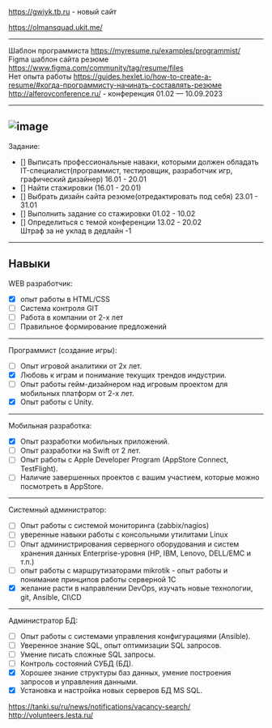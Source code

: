 https://gwiyk.tb.ru - новый сайт


https://olmansquad.ukit.me/

---

Шаблон программиста https://myresume.ru/examples/programmist/</br>
Figma шаблон сайта резюме https://www.figma.com/community/tag/resume/files</br>
Нет опыта работы https://guides.hexlet.io/how-to-create-a-resume/#когда-программисту-начинать-составлять-резюме</br>
http://alferovconference.ru/ - конференция 01.02 —  10.09.2023</br>

---
![image](https://user-images.githubusercontent.com/97594290/212624810-5570d77c-75f5-4e54-bfd4-8dea1308e7e9.png)
---



Задание:</br>
- [] Выписать профессиональные наваки, которыми должен обладать IT-специалист(программист, тестировщик, разработчик игр, графический дизайнер) 16.01 - 20.01</br>
- [] Найти стажировки (16.01 - 20.01)</br>
- [] Выбрать дизайн сайта резюме(отредактировать под себя) 23.01 - 31.01</br>
- [] Выполнить задание со стажировки 01.02 - 10.02</br>
- [] Определиться с темой конференции 13.02 - 20.02</br>
Штраф за не уклад в дедлайн -1

---
Навыки
---
WEB разработчик:
- [x] опыт работы в HTML/CSS 
- [ ] Система контроля GIT
- [ ] Работа в компании от 2-х лет
- [ ] Правильное формирование предложений
---
Программист (создание игры):
- [ ] Опыт игровой аналитики от 2х лет.
- [x] Любовь к играм и понимание текущих трендов индустрии.
- [ ] Опыт работы гейм-дизайнером над игровым проектом для мобильных платформ от 2-х лет.
- [x] Опыт работы с Unity.
---
Мобильная разработка:
- [x] Опыт разработки мобильных приложений.
- [ ] Опыт разработки на Swift от 2 лет.
- [ ] Опыт работы с Apple Developer Program (AppStore Connect, TestFlight).
- [ ] Наличие завершенных проектов с вашим участием, которые можно посмотреть в AppStore.
---
Системный администратор:
- [ ] Опыт работы с системой мониторинга (zabbix/nagios)
- [ ] уверенные навыки работы с консольными утилитами Linux
- [ ] Опыт администрирования серверного оборудования и систем хранения данных Enterprise-уровня (HP, IBM, Lenovo, DELL/EMC и т.п.)
- [ ] опыт работы с маршрутизаторами mikrotik - опыт работы и понимание принципов работы серверной 1С
- [x] желание расти в направлении DevOps, изучать новые технологии, git, Ansible, CI\CD
---
Администратор БД:
- [ ] Опыт работы с системами управления конфигурациями (Ansible).
- [ ] Уверенное знание SQL, опыт оптимизации SQL запросов.
- [ ] Умение писать сложные SQL запросы.
- [ ] Контроль состояний СУБД (БД).
- [x] Хорошее знание структуры баз данных, умение построения запросов и управления данными.
- [x] Установка и настройка новых серверов БД MS SQL.

https://tanki.su/ru/news/notifications/vacancy-search/</br>
http://volunteers.lesta.ru/



